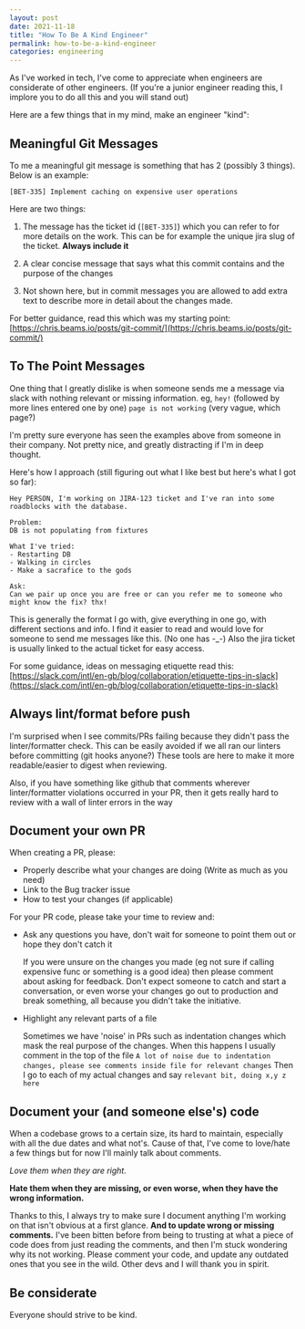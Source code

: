 ```yaml
---
layout: post
date: 2021-11-18
title: "How To Be A Kind Engineer"
permalink: how-to-be-a-kind-engineer
categories: engineering
---
```


As I've worked in tech, I've come to appreciate when engineers are considerate of other engineers.
(If you're a junior engineer reading this, I implore you to do all this and you will stand out)

Here are a few things that in my mind, make an engineer "kind":

## Meaningful Git Messages

To me a meaningful git message is something that has 2 (possibly 3 things).
Below is an example:

`[BET-335] Implement caching on expensive user operations`

Here are two things:
1. The message has the ticket id (`[BET-335]`) which you can refer to for more details on the work.
   This can be for example the unique jira slug of the ticket. **Always include it**

2. A clear concise message that says what this commit contains and the purpose of the changes

3. Not shown here, but in commit messages you are allowed to add extra text to describe more in detail
   about the changes made.

For better guidance, read this which was my starting point: [https://chris.beams.io/posts/git-commit/](https://chris.beams.io/posts/git-commit/)

## To The Point Messages

One thing that I greatly dislike is when someone sends me a message via slack with nothing relevant or missing information.
eg,
`hey!` (followed by more lines entered one by one)
`page is not working` (very vague, which page?)

I'm pretty sure everyone has seen the examples above from someone in their company.
Not pretty nice, and greatly distracting if I'm in deep thought.

Here's how I approach (still figuring out what I like best but here's what I got so far):

```
Hey PERSON, I'm working on JIRA-123 ticket and I've ran into some roadblocks with the database.

Problem:
DB is not populating from fixtures

What I've tried:
- Restarting DB
- Walking in circles
- Make a sacrafice to the gods

Ask:
Can we pair up once you are free or can you refer me to someone who might know the fix? thx!
```

This is generally the format I go with, give everything in one go, with different sections and info.
I find it easier to read and would love for someone to send me messages like this. (No one has -_-)
Also the jira ticket is usually linked to the actual ticket for easy access.

For some guidance, ideas on messaging etiquette read this: [https://slack.com/intl/en-gb/blog/collaboration/etiquette-tips-in-slack](https://slack.com/intl/en-gb/blog/collaboration/etiquette-tips-in-slack)

## Always lint/format before push

I'm surprised when I see commits/PRs failing because they didn't pass the linter/formatter check.
This can be easily avoided if we all ran our linters before committing (git hooks anyone?)
These tools are here to make it more readable/easier to digest when reviewing.

Also, if you have something like github that comments wherever linter/formatter violations occurred in your PR,
then it gets really hard to review with a wall of linter errors in the way

## Document your own PR

When creating a PR, please:

- Properly describe what your changes are doing (Write as much as you need)
- Link to the Bug tracker issue
- How to test your changes (if applicable)

For your PR code, please take your time to review and:
- Ask any questions you have, don't wait for someone to point them out or hope they don't catch it

  If you were unsure on the changes you made (eg not sure if calling expensive func or something is a good idea)
  then please comment about asking for feedback. Don't expect someone to catch and start a conversation, or even worse
  your changes go out to production and break something, all because you didn't take the initiative.

- Highlight any relevant parts of a file

  Sometimes we have 'noise' in PRs such as indentation changes which mask the real purpose of the changes.
  When this happens I usually comment in the top of the file `A lot of noise due to indentation changes, please see comments inside file for relevant changes`
  Then I go to each of my actual changes and say `relevant bit, doing x,y z here`

## Document your (and someone else's) code

When a codebase grows to a certain size, its hard to maintain, especially with all the due dates and what not's.
Cause of that, I've come to love/hate a few things but for now I'll mainly talk about comments.

*Love them when they are right.*

**Hate them when they are missing, or even worse, when they have the wrong information.**


Thanks to this, I always try to make sure I document anything I'm working on that isn't obvious at a first glance.
**And to update wrong or missing comments.**
I've been bitten before from being to trusting at what a piece of code does from just reading the comments,
and then I'm stuck wondering why its not working. Please comment your code, and update any outdated ones that you see in the wild.
Other devs and I will thank you in spirit.

## Be considerate
Everyone should strive to be kind.
